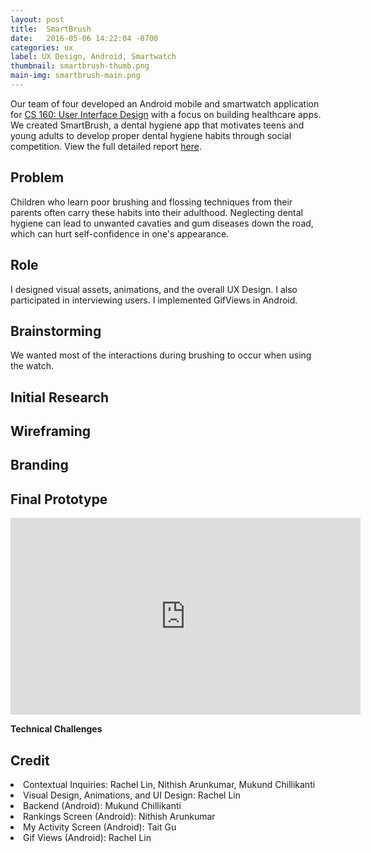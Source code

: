 ```yaml
---
layout: post
title:  SmartBrush
date:   2016-05-06 14:22:04 -0700
categories: ux
label: UX Design, Android, Smartwatch
thumbnail: smartbrush-thumb.png
main-img: smartbrush-main.png
---
```


<section>
  Our team of four developed an Android mobile and smartwatch application for <a href="http://http://teaching.paulos.net/cs160_SP2016/">CS 160: User Interface Design</a> with a focus on building healthcare apps. We created SmartBrush, a dental hygiene app that motivates teens and young adults to develop proper dental hygiene habits through social competition. View the full detailed report <a href="/files/SmartBrushFinalReport.pdf">here</a>.
</section>

<div class="row">
  <div class="col-md-6 project-problem">
      <h2 class="block-title">Problem</h2>
      Children who learn poor brushing and flossing techniques from their parents often carry these habits into their adulthood. Neglecting dental hygiene can lead to unwanted cavaties and gum diseases down the road, which can hurt self-confidence in one's appearance.
  </div>
  <div class="col-md-6 project-role">
    <h2 class="block-title">Role</h2>
      I designed visual assets, animations, and the overall UX Design. I also participated in interviewing users. I implemented GifViews in Android. 
  </div>
</div>

<section>
<h1 class="section-title">Brainstorming</h1>
We wanted most of the interactions during brushing to occur when using the watch.
</section>

<section>
  <h1 class="section-title">Initial Research</h1>

</section>

<section>
  <h1 class="section-title">Wireframing</h1>
 
</section>

<section>
  <h1 class="section-title">Branding</h1>
 
</section>

<section>
  <h1 class="section-title">Final Prototype</h1>
  <iframe width="560" height="315" src="https://www.youtube.com/embed/7vfUYkNVRzE" frameborder="0" allowfullscreen></iframe>
  <p>
  <strong>Technical Challenges</strong>

</section>

<section>
   <h1 class="section-title">Credit</h1>
    <li>Contextual Inquiries: Rachel Lin, Nithish Arunkumar, Mukund Chillikanti</li>
    <li>Visual Design, Animations, and UI Design: Rachel Lin</li>
    <li>Backend (Android): Mukund Chillikanti</li>
    <li>Rankings Screen (Android): Nithish Arunkumar</li>
    <li>My Activity Screen (Android): Tait Gu</li>
    <li>Gif Views (Android): Rachel Lin</li>
</section>
